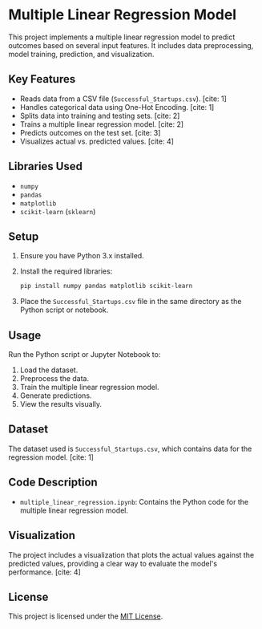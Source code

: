 #   Multiple Linear Regression Model

This project implements a multiple linear regression model to predict outcomes based on several input features. It includes data preprocessing, model training, prediction, and visualization.

##   Key Features

* Reads data from a CSV file (`Successful_Startups.csv`). [cite: 1]
* Handles categorical data using One-Hot Encoding. [cite: 1]
* Splits data into training and testing sets. [cite: 2]
* Trains a multiple linear regression model. [cite: 2]
* Predicts outcomes on the test set. [cite: 3]
* Visualizes actual vs. predicted values. [cite: 4]

##   Libraries Used

* `numpy`
* `pandas`
* `matplotlib`
* `scikit-learn` (`sklearn`)

##   Setup

1.  Ensure you have Python 3.x installed.
2.  Install the required libraries:

    ```bash
    pip install numpy pandas matplotlib scikit-learn
    ```
3.  Place the `Successful_Startups.csv` file in the same directory as the Python script or notebook.

##   Usage

Run the Python script or Jupyter Notebook to:

1.  Load the dataset.
2.  Preprocess the data.
3.  Train the multiple linear regression model.
4.  Generate predictions.
5.  View the results visually.

##   Dataset

The dataset used is `Successful_Startups.csv`, which contains data for the regression model. [cite: 1]

##   Code Description

* `multiple_linear_regression.ipynb`: Contains the Python code for the multiple linear regression model.

##   Visualization

The project includes a visualization that plots the actual values against the predicted values, providing a clear way to evaluate the model's performance. [cite: 4]

##   License

This project is licensed under the [MIT License](https://opensource.org/licenses/MIT).
